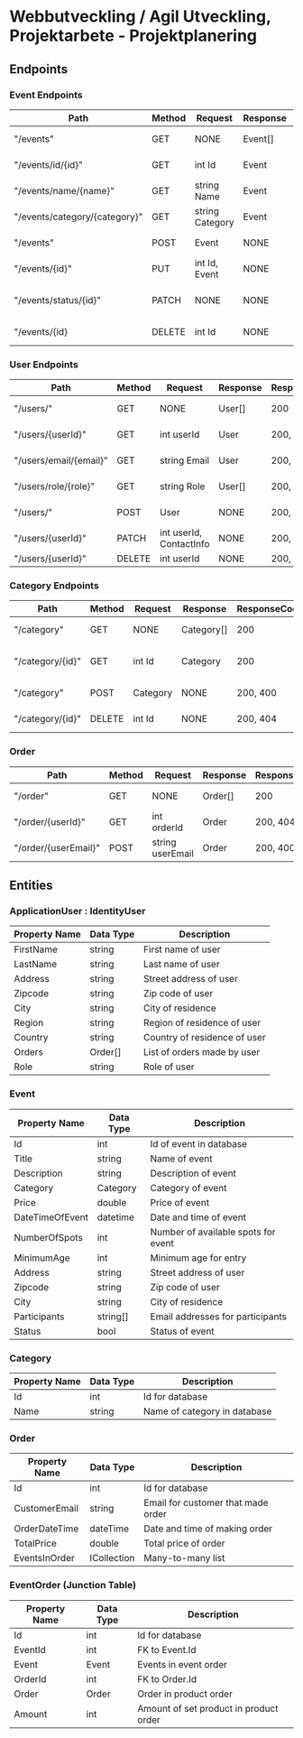 # Webbutveckling / Agil Utveckling, Projektarbete - Projektplanering

## Endpoints

### Event Endpoints

| Path                          | Method | Request         | Response | ResponseCodes | Description            |
| ----------------------------- | ------ | --------------- | -------- | ------------- | ---------------------- |
| "/events"                     | GET    | NONE            | Event[]  | 200, 404      | Get all events         |
| "/events/id/{id}"             | GET    | int Id          | Event    | 200, 404      | Get event by id        |
| "/events/name/{name}"         | GET    | string Name     | Event    | 200, 404      | Get event by name      |
| "/events/category/{category}" | GET    | string Category | Event    | 200, 404      | Get event by category  |
| "/events"                     | POST   | Event           | NONE     | 200, 400      | Add new event          |
| "/events/{id}"                | PUT    | int Id, Event   | NONE     | 200, 404      | Update event           |
| "/events/status/{id}"         | PATCH  | NONE            | NONE     | 200, 400      | Toggle status on event |
| "/events/{id}                 | DELETE | int Id          | NONE     | 200, 404      | Delete event           |

### User Endpoints

| Path                   | Method | Request                 | Response | ResponseCodes | Description       |
| ---------------------- | ------ | ----------------------- | -------- | ------------- | ----------------- |
| "/users/"              | GET    | NONE                    | User[]   | 200           | Get all users     |
| "/users/{userId}"      | GET    | int userId              | User     | 200, 404      | Get user by id    |
| "/users/email/{email}" | GET    | string Email            | User     | 200, 404      | Get user by email |
| "/users/role/{role}"   | GET    | string Role             | User[]   | 200, 404      | Get users by role |
| "/users/"              | POST   | User                    | NONE     | 200, 400      | Add new user      |
| "/users/{userId}"      | PATCH  | int userId, ContactInfo | NONE     | 200, 404      | Update user info  |
| "/users/{userId}"      | DELETE | int userId              | NONE     | 200, 404      | Delete user       |

### Category Endpoints

| Path             | Method | Request  | Response   | ResponseCodes | Description        |
| ---------------- | ------ | -------- | ---------- | ------------- | ------------------ |
| "/category"      | GET    | NONE     | Category[] | 200           | Get all categories |
| "/category/{id}" | GET    | int Id   | Category   | 200           | Get category by id |
| "/category"      | POST   | Category | NONE       | 200, 400      | Add new category   |
| "/category/{id}" | DELETE | int Id   | NONE       | 200, 404      | Delete category    |

### Order

| Path                 | Method | Request          | Response | ResponseCodes | Description         |
| -------------------- | ------ | ---------------- | -------- | ------------- | ------------------- |
| "/order"             | GET    | NONE             | Order[]  | 200           | Get all order       |
| "/order/{userId}"    | GET    | int orderId      | Order    | 200, 404      | Get order by id     |
| "/order/{userEmail}" | POST   | string userEmail | Order    | 200, 400      | Create a user order |

## Entities

### ApplicationUser : IdentityUser

| Property Name | Data Type | Description                  |
| ------------- | --------- | ---------------------------- |
| FirstName     | string    | First name of user           |
| LastName      | string    | Last name of user            |
| Address       | string    | Street address of user       |
| Zipcode       | string    | Zip code of user             |
| City          | string    | City of residence            |
| Region        | string    | Region of residence of user  |
| Country       | string    | Country of residence of user |
| Orders        | Order[]   | List of orders made by user  |
| Role          | string    | Role of user                 |

### Event

| Property Name   | Data Type | Description                         |
| --------------- | --------- | ----------------------------------- |
| Id              | int       | Id of event in database             |
| Title           | string    | Name of event                       |
| Description     | string    | Description of event                |
| Category        | Category  | Category of event                   |
| Price           | double    | Price of event                      |
| DateTimeOfEvent | datetime  | Date and time of event              |
| NumberOfSpots   | int       | Number of available spots for event |
| MinimumAge      | int       | Minimum age for entry               |
| Address         | string    | Street address of user              |
| Zipcode         | string    | Zip code of user                    |
| City            | string    | City of residence                   |
| Participants    | string[]  | Email addresses for participants    |
| Status          | bool      | Status of event                     |

### Category

| Property Name | Data Type | Description                  |
| ------------- | --------- | ---------------------------- |
| Id            | int       | Id for database              |
| Name          | string    | Name of category in database |

### Order

| Property Name | Data Type               | Description                        |
| ------------- | ----------------------- | ---------------------------------- |
| Id            | int                     | Id for database                    |
| CustomerEmail | string                  | Email for customer that made order |
| OrderDateTime | dateTime                | Date and time of making order      |
| TotalPrice    | double                  | Total price of order               |
| EventsInOrder | ICollection<EventOrder> | Many-to-many list                  |

### EventOrder (Junction Table)

| Property Name | Data Type | Description                            |
| ------------- | --------- | -------------------------------------- |
| Id            | int       | Id for database                        |
| EventId       | int       | FK to Event.Id                         |
| Event         | Event     | Events in event order                  |
| OrderId       | int       | FK to Order.Id                         |
| Order         | Order     | Order in product order                 |
| Amount        | int       | Amount of set product in product order |
